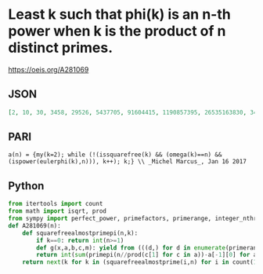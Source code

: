 # Least k such that phi\(k\) is an n\-th power when k is the product of n distinct primes\.
https://oeis.org/A281069
## JSON
```JSON
[2, 10, 30, 3458, 29526, 5437705, 91604415, 1190857395, 26535163830, 344957129790]
```
## PARI
```PARI
a(n) = {my(k=2); while (!(issquarefree(k) && (omega(k)==n) && (ispower(eulerphi(k),n))), k++); k;} \\ _Michel Marcus_, Jan 16 2017
```
## Python
```Python
from itertools import count
from math import isqrt, prod
from sympy import perfect_power, primefactors, primerange, integer_nthroot, primepi
def A281069(n):
    def squarefreealmostprimepi(n,k):
        if k==0: return int(n>=1)
        def g(x,a,b,c,m): yield from (((d,) for d in enumerate(primerange(b+1,isqrt(x//c)+1),a+1)) if m==2 else (((a2,b2),)+d for a2,b2 in enumerate(primerange(b+1,integer_nthroot(x//c,m)[0]+1),a+1) for d in g(x,a2,b2,c*b2,m-1)))
        return int(sum(primepi(n//prod(c[1] for c in a))-a[-1][0] for a in g(n,0,1,1,k)) if k>1 else primepi(n))
    return next(k for k in (squarefreealmostprime(i,n) for i in count(1)) if (p:=perfect_power(prod(p-1 for p in primefactors(k)))) and p[1] == n) if n>1 else 2 # _Chai Wah Wu_, Sep 09 2024
```
